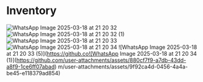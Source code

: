 # Inventory



![WhatsApp Image 2025-03-18 at 21 20 32](https://github.com/user-attachments/assets/ff03d021-6bde-453c-a46c-c5e9c3d97420)
![WhatsApp Image 2025-03-18 at 21 20 32 (1)](https://github.com/user-attachments/assets/ea6c83db-8a3f-43a6-8c8d-8e1739303181)
![WhatsApp Image 2025-03-18 at 21 20 33](https://github.com/user-attachments/assets/1e95bb1b-7fe9-403a-be67-e4c6d8b8b07c)
![WhatsApp Image 2025-03-18 at 21 20 34](https://github.com/user-attachments/assets/cef4b79b-4fe0-45a0-a7c3-058506583726)
![WhatsApp Image 2025-03-18 at 21 20 33 (5)](https://github.co![WhatsApp Image 2025-03-18 at 21 20 34 (1)](https://github.com/user-attachments/assets/880cf7f9-a7db-43dd-a8f9-1ce6ff07abad)
m/user-attachments/assets/9f92ca4d-0456-4a4a-be45-e118379ad854)
